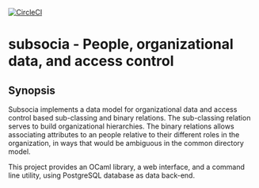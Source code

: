 [![CircleCI](https://circleci.com/gh/paurkedal/subsocia.svg?style=svg)](https://circleci.com/gh/paurkedal/subsocia)

# subsocia - People, organizational data, and access control

## Synopsis

Subsocia implements a data model for organizational data and access control
based sub-classing and binary relations.  The sub-classing relation serves
to build organizational hierarchies.  The binary relations allows
associating attributes to an people relative to their different roles in the
organization, in ways that would be ambiguous in the common directory model.

This project provides an OCaml library, a web interface, and a command line
utility, using PostgreSQL database as data back-end.
